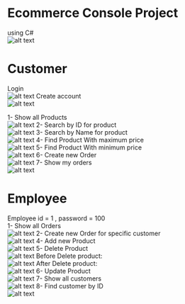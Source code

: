 # Ecommerce Console Project
using C#\
![alt text](https://github.com/Ameermialeh/Ecommerce_Concole_CSharp_Project/blob/main/Images/MainMenu.png)
# Customer
Login\
![alt text](https://github.com/Ameermialeh/Ecommerce_Concole_CSharp_Project/blob/main/Images/CustomerLogin.png)
Create account\
![alt text](https://github.com/Ameermialeh/Ecommerce_Concole_CSharp_Project/blob/main/Images/Create_New_Customer.png)

1- Show all Products\
![alt text](https://github.com/Ameermialeh/Ecommerce_Concole_CSharp_Project/blob/main/Images/Show_all_Products_By_Customer.png)
2- Search by ID for product\
![alt text](https://github.com/Ameermialeh/Ecommerce_Concole_CSharp_Project/blob/main/Images/SearchById.png)
3- Search by Name for product\
![alt text](https://github.com/Ameermialeh/Ecommerce_Concole_CSharp_Project/blob/main/Images/SearchByName.png)
4- Find Product With maximum price\
![alt text](https://github.com/Ameermialeh/Ecommerce_Concole_CSharp_Project/blob/main/Images/MaxPrice.png)
5- Find Product With minimum price\
![alt text](https://github.com/Ameermialeh/Ecommerce_Concole_CSharp_Project/blob/main/Images/MinPrice.png)
6- Create new Order\
![alt text](https://github.com/Ameermialeh/Ecommerce_Concole_CSharp_Project/blob/main/Images/Create_new_order_ByCustomer.png)
7- Show my orders\
![alt text](https://github.com/Ameermialeh/Ecommerce_Concole_CSharp_Project/blob/main/Images/Show_my_orders.png)


# Employee
Employee id = 1 , password = 100\
1- Show all Orders\
![alt text](https://github.com/Ameermialeh/Ecommerce_Concole_CSharp_Project/blob/main/Images/Show_all_orders.png)
2- Create new Order for specific customer\
![alt text](https://github.com/Ameermialeh/Ecommerce_Concole_CSharp_Project/blob/main/Images/Create_Order_ByEmployee.png)
4- Add new Product\
![alt text](https://github.com/Ameermialeh/Ecommerce_Concole_CSharp_Project/blob/main/Images/Add_new_Product.png)
5- Delete Product\
![alt text](https://github.com/Ameermialeh/Ecommerce_Concole_CSharp_Project/blob/main/Images/Delete_Product.png)
   Before Delete product:\
  ![alt text](https://github.com/Ameermialeh/Ecommerce_Concole_CSharp_Project/blob/main/Images/Product_Before_Delete.png)
  After Delete product:\
  ![alt text](https://github.com/Ameermialeh/Ecommerce_Concole_CSharp_Project/blob/main/Images/Product_after_Delete.png)
6- Update Product\
![alt text](https://github.com/Ameermialeh/Ecommerce_Concole_CSharp_Project/blob/main/Images/Update_Product.png)
7- Show all customers\
![alt text](https://github.com/Ameermialeh/Ecommerce_Concole_CSharp_Project/blob/main/Images/Show_All_Customers.png)
8- Find customer by ID\
![alt text](https://github.com/Ameermialeh/Ecommerce_Concole_CSharp_Project/blob/main/Images/Find_Customer_ByID.png)
